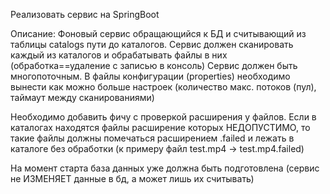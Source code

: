 Реализовать сервис на SpringBoot

Описание:
Фоновый сервис обращающийся к БД и считывающий из таблицы catalogs пути до каталогов.
Сервис должен сканировать каждый из каталогов и обрабатывать файлы в них (обработка==удаление с записью в консоль)
Сервис должен быть многопоточным.
В файлы конфигурации (properties) необходимо вынести как можно больше настроек (количество макс. потоков (пул), таймаут между сканированиями)

Необходимо добавить фичу с проверкой расширения у файлов. Если в каталогах находятся файлы расширение которых НЕДОПУСТИМО, то такие файлы должны помечаться расширением .failed и лежать в каталоге без обработки (к примеру файл test.mp4 -> test.mp4.failed)


На момент старта база данных уже должна быть подготовлена (сервис не ИЗМЕНЯЕТ данные в бд, а может лишь их считывать)